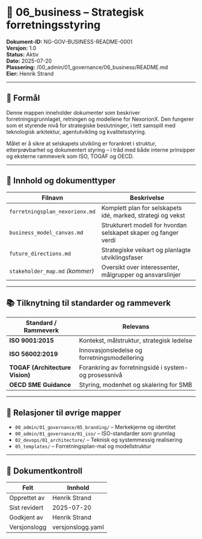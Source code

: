 # 🏢 06_business – Strategisk forretningsstyring

**Dokument-ID:** NG-GOV-BUSINESS-README-0001  
**Versjon:** 1.0  
**Status:** Aktiv  
**Dato:** 2025-07-20  
**Plassering:** /00_admin/01_governance/06_business/README.md  
**Eier:** Henrik Strand  

---

## 🎯 Formål

Denne mappen inneholder dokumenter som beskriver forretningsgrunnlaget, retningen og modellene for NexorionX. Den fungerer som et styrende nivå for strategiske beslutninger, i tett samspill med teknologisk arkitektur, agentutvikling og kvalitetsstyring.

Målet er å sikre at selskapets utvikling er forankret i struktur, etterprøvbarhet og dokumentert styring – i tråd med både interne prinsipper og eksterne rammeverk som ISO, TOGAF og OECD.

---

## 🧱 Innhold og dokumenttyper

| Filnavn                      | Beskrivelse |
|------------------------------|-------------|
| `forretningsplan_nexorionx.md` | Komplett plan for selskapets idé, marked, strategi og vekst |
| `business_model_canvas.md`     | Strukturert modell for hvordan selskapet skaper og fanger verdi |
| `future_directions.md`         | Strategiske veikart og planlagte utviklingsfaser |
| `stakeholder_map.md` *(kommer)* | Oversikt over interessenter, målgrupper og ansvarslinjer |

---

## 📚 Tilknytning til standarder og rammeverk

| Standard / Rammeverk        | Relevans |
|-----------------------------|----------|
| **ISO 9001:2015**           | Kontekst, målstruktur, strategisk ledelse |
| **ISO 56002:2019**          | Innovasjonsledelse og forretningsmodellering |
| **TOGAF (Architecture Vision)** | Forankring av forretningsidé i system- og prosessnivå |
| **OECD SME Guidance**       | Styring, modenhet og skalering for SMB |

---

## 🔗 Relasjoner til øvrige mapper

- `00_admin/01_governance/05_branding/` – Merkekjerne og identitet
- `00_admin/01_governance/01_iso/` – ISO-standarder som grunnlag
- `02_devops/01_architecture/` – Teknisk og systemmessig realisering
- `05_templates/` – Forretningsplan-mal og modellstruktur

---

## 📄 Dokumentkontroll

| Felt            | Innhold               |
|-----------------|-----------------------|
| Opprettet av    | Henrik Strand         |
| Sist revidert   | 2025-07-20            |
| Godkjent av     | Henrik Strand         |
| Versjonslogg    | versjonslogg.yaml     |